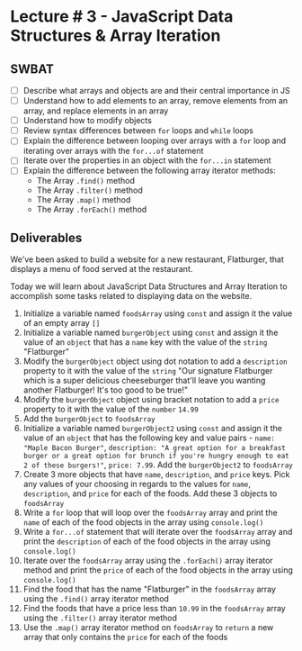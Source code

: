 # Lecture # 3 - JavaScript Data Structures & Array Iteration
## SWBAT
- [ ] Describe what arrays and objects are and their central importance in JS
- [ ] Understand how to add elements to an array, remove elements from an array, and replace elements in an array
- [ ] Understand how to modify objects
- [ ] Review syntax differences between `for` loops and `while` loops
- [ ] Explain the difference between looping over arrays with a `for` loop and iterating over arrays with the `for...of` statement
- [ ] Iterate over the properties in an object with the `for...in` statement
- [ ] Explain the difference between the following array iterator methods:
    - The Array `.find()` method
    - The Array `.filter()` method
    - The Array `.map()` method
    - The Array `.forEach()` method


## Deliverables

We've been asked to build a website for a new restaurant, Flatburger, that displays a menu of food served at the restaurant.

Today we will learn about JavaScript Data Structures and Array Iteration to accomplish some tasks related to displaying data on the website.

1. Initialize a variable named `foodsArray` using `const` and assign it the value of an empty array `[]`
2. Initialize a variable named `burgerObject` using `const` and assign it the value of an `object` that has a `name` key with the value of the `string` "Flatburger"
3. Modify the `burgerObject` object using dot notation to add a `description` property to it with the value of the `string` "Our signature Flatburger which is a super delicious cheeseburger that'll leave you wanting another Flatburger! It's too good to be true!"
4. Modify the `burgerObject` object using bracket notation to add a `price` property to it with the value of the `number` `14.99`
5. Add the `burgerObject` to `foodsArray`
6. Initialize a variable named `burgerObject2` using `const` and assign it the value of an `object` that has the following key and value pairs - `name: "Maple Bacon Burger"`, `description: "A great option for a breakfast burger or a great option for brunch if you're hungry enough to eat 2 of these burgers!"`, `price: 7.99`. Add the `burgerObject2` to `foodsArray`
7. Create 3 more objects that have `name`, `description`, and `price` keys. Pick any values of your choosing in regards to the values for `name`, `description`, and `price` for each of the foods. Add these 3 objects to `foodsArray`
8. Write a `for` loop that will loop over the `foodsArray` array and print the `name` of each of the food objects in the array using `console.log()`
9. Write a `for...of` statement that will iterate over the `foodsArray` array and print the `description` of each of the food objects in the array using `console.log()`
10. Iterate over the `foodsArray` array using the `.forEach()` array iterator method and print the `price` of each of the food objects in the array using `console.log()`
11. Find the food that has the name "Flatburger" in the `foodsArray` array using the `.find()` array iterator method
12. Find the foods that have a price less than `10.99` in the `foodsArray` array using the `.filter()` array iterator method
13. Use the `.map()` array iterator method on `foodsArray` to `return` a new array that only contains the `price` for each of the foods